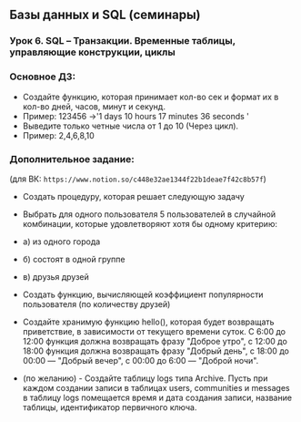 ## Базы данных и SQL (семинары)
### Урок 6. SQL – Транзакции. Временные таблицы, управляющие конструкции, циклы

### Основное ДЗ:
 * Создайте функцию, которая принимает кол-во сек и формат их в кол-во дней, часов, минут и секунд.
 * Пример: 123456 ->'1 days 10 hours 17 minutes 36 seconds '
 * Выведите только четные числа от 1 до 10 (Через цикл).
 * Пример: 2,4,6,8,10
### Дополнительное задание:
(для ВК: `https://www.notion.so/c448e32ae1344f22b1deae7f42c8b57f`)
 * Создать процедуру, которая решает следующую задачу
 - Выбрать для одного пользователя 5 пользователей в случайной комбинации, которые удовлетворяют хотя бы одному критерию:
* а) из одного города
* б) состоят в одной группе
* в) друзья друзей

 * Создать функцию, вычисляющей коэффициент популярности пользователя (по количеству друзей)
 * Создайте хранимую функцию hello(), которая будет возвращать приветствие, в зависимости от текущего времени суток. С 6:00 до 12:00 функция должна возвращать фразу "Доброе утро", с 12:00 до 18:00 функция должна возвращать фразу "Добрый день", с 18:00 до 00:00 — "Добрый вечер", с 00:00 до 6:00 — "Доброй ночи".
 * (по желанию) - Создайте таблицу logs типа Archive. Пусть при каждом создании записи в таблицах users, communities и messages в таблицу logs помещается время и дата создания записи, название таблицы, идентификатор первичного ключа.